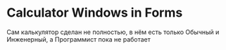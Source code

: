 # Calculator Windows in Forms
Сам калькулятор сделан не полностью, в нём есть только Обычный и Инженерный, а Программист пока не работает

